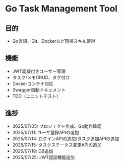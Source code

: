 # Go Task Management Tool

## 目的
- Go言語、Git、Dockerなど現場スキル習得

## 機能
- JWT認証付きユーザー管理
- タスク/メモCRUD、タグ付け
- Dockerコンテナ対応
- Swagger自動ドキュメント
- TDD（ユニットテスト）

## 進捗
- 2025/07/05: プロジェクト作成、Go動作確認
- 2025/07/11: ユーザ登録APIの追加
- 2025/07/14: ログインAPIの追加/タスク追加APIの追加
- 2025/07/15: タスクステータス変更APIの追加
- 2025/07/18: DB追加
- 2025/07/25: JWT認証機能追加